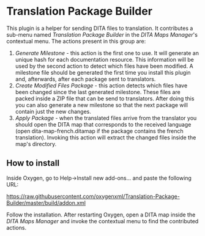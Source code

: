 # Translation Package Builder
This plugin is a helper for sending DITA files to translation. It contributes a sub-menu named *Translation Package Builder* in the *DITA Maps Manager*'s contextual menu. The actions present in this group are:
1. *Generate Milestone* - this action is the first one to use. It will generate an unique hash for each documentation resource. This information will be used by the second action to detect which files have been modified. A milestone file should be generated the first time you install this plugin and, afterwards, after each package sent to translators.
2. *Create Modified Files Package* - this action detects which files have been changed since the last generated milestone. These files are packed inside a ZIP file that can be send to translators. After doing this you can also generate a new milestone so that the next package will contain just the new changes.
3. *Apply Package* - when  the translated files arrive from the translator you should open the DITA map that corresponds to the received language (open dita-map-french.ditamap if the package contains the french translation). Invoking this action will extract the changed files inside the map's directory.

How to install
---------
Inside Oxygen, go to Help->Install new add-ons... and paste the following URL:

https://raw.githubusercontent.com/oxygenxml/Translation-Package-Builder/master/build/addon.xml

Follow the installation. After restarting Oxygen, open a DITA map inside the *DITA Maps Manager* and invoke the contextual menu to find the contributed actions.
